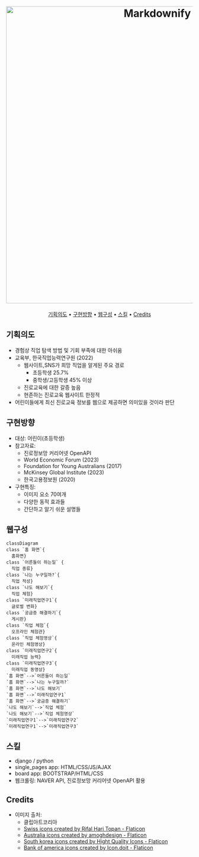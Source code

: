 <h1 align="center">
  <img src="https://github.com/ubinjeon/django_project/assets/156033838/26419a91-8ff1-4437-a53b-3dd43ba5d24f" alt="Markdownify" width="800">
</h1>
<p align ="center">
  <a href="#기획의도">기획의도</a> •
  <a href="#구현방향">구현방향</a> •
  <a href="#웹구성">웹구성</a> •
  <a href="#스킬">스킬</a> •
  <a href="credits">Credits</a>
</p>

## 기획의도
- 경험상 직업 탐색 방법 및 기회 부족에 대한 아쉬움
- 교육부, 한국직업능력연구원 (2022)
    - 웹사이트,SNS가 희망 직업을 알게된 주요 경로
        - 초등학생 25.7%
        - 중학생/고등학생 45% 이상
    - 진로교육에 대한 갈증 높음
    - 현존하는 진로교육 웹사이트 한정적
- 어린이들에게 최신 진로교육 정보를 웹으로 제공하면 의미있을 것이라 판단

## 구현방향
- 대상: 어린이(초등학생)
- 참고자료:
    - 진로정보망 커리어넷 OpenAPI
    - World Economic Forum (2023)
    - Foundation for Young Australians (2017)
    - McKinsey Global Institute (2023)
    - 한국고용정보원 (2020)
- 구현특징:
    - 이미지 요소 70여개
    - 다양한 동적 효과들
    - 간단하고 알기 쉬운 설명들

## 웹구성
```mermaid
classDiagram
class `홈 화면`{
  홈화면}
class `어른들이 하는일` {
  직업 종류}
class `나는 누구일까?`{
  직업 적성}
class `나도 해보기`{
  직업 체험}
class `미래직업연구1`{
  글로벌 변화}
class `궁금증 해결하기`{
  게시판}
class `직업 체험`{
  오프라인 체험관}
class `직업 체험영상`{
  온라인 체험영상}
class `미래직업연구2`{
  미래직업 능력}
class `미래직업연구3`{
  미래직업 동영상}
`홈 화면`-->`어른들이 하는일`
`홈 화면`-->`나는 누구일까?`
`홈 화면`-->`나도 해보기`
`홈 화면`-->`미래직업연구1`
`홈 화면`-->`궁금증 해결하기`
`나도 해보기`-->`직업 체험`
`나도 해보기`-->`직업 체험영상`
`미래직업연구1`-->`미래직업연구2`
`미래직업연구1`-->`미래직업연구3`
```
## 스킬
- django / python
- single_pages app: HTML/CSS/JS/AJAX
- board app: BOOTSTRAP/HTML/CSS
- 웹크롤링: NAVER API, 진로정보망 커리어넷 OpenAPI 활용

## Credits
- 이미지 출처:
  - 클립아트코리아
  - <a href="https://www.flaticon.com/free-icons/swiss" title="swiss icons">Swiss icons created by Rifal Hari Topan - Flaticon</a>
  - <a href="https://www.flaticon.com/free-icons/australia" title="australia icons">Australia icons created by amoghdesign - Flaticon</a>
  - <a href="https://www.flaticon.com/free-icons/south-korea" title="south korea icons">South korea icons created by Hight Quality Icons - Flaticon</a>
  - <a href="https://www.flaticon.com/free-icons/bank-of-america" title="bank of america icons">Bank of america icons created by Icon.doit - Flaticon</a>
